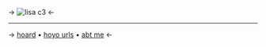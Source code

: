 -> ![lisa c3](https://cdn.discordapp.com/attachments/852782813186490408/1125568518700675102/IMG_9599.gif) <-


***
-> [hoard](https://rentry.co/angelstruck) • [hoyo urls](https://rentry.co/hoyourls) • [abt me](https://rentry.co/aboutsera) <-
